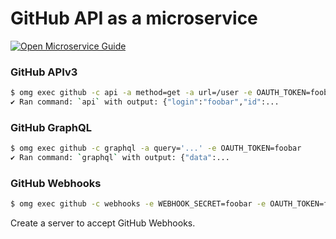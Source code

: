 # GitHub API as a microservice

[![Open Microservice Guide](https://img.shields.io/badge/OMG-enabled-brightgreen.svg?style=for-the-badge)](https://microservice.guide)


### GitHub APIv3
```sh
$ omg exec github -c api -a method=get -a url=/user -e OAUTH_TOKEN=foobar
✔ Ran command: `api` with output: {"login":"foobar","id":...
```

### GitHub GraphQL
```sh
$ omg exec github -c graphql -a query='...' -e OAUTH_TOKEN=foobar
✔ Ran command: `graphql` with output: {"data":...
```

### GitHub Webhooks
```sh
$ omg exec github -c webhooks -e WEBHOOK_SECRET=foobar -e OAUTH_TOKEN=foobar
```

Create a server to accept GitHub Webhooks.

```
